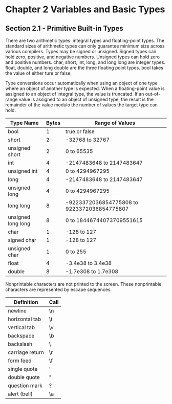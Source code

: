 # Chapter 2 Variables and Basic Types

## Section 2.1 - Primitive Built-in Types

There are two arithmetic types: integral types and floating-point types.  The standard sizes of arithmetic types can only guarantee minimum size across various compilers.  Types may be signed or unsigned.  Signed types can hold zero, positive, and negative numbers.  Unsigned types can hold zero and positive numbers.  char, short, int, long, and long long are integer types.  float, double, and long double are the three floating point types.  bool takes the value of either ture or false.

Type conversions occur automatically when using an object of one type where an object of another type is expected.  When a floating-point value is assigned to an object of integral type, the value is truncated.  If an out-of-range value is assigned to an object of unsigned type, the result is the remainder of the value modulo the number of values the target type can hold.

| Type Name | Bytes | Range of Values
--- | --- | ---
bool | 1 | true or false
short | 2 | -32768 to 32767
unsigned short | 2 | 0 to 65535
int | 4 | -2147483648 to 2147483647
unsigned int | 4 | 0 to 4294967295
long | 4 | -2147483648 to 2147483647
unsigned long | 4 | 0 to 4294967295
long long | 8 | -9223372036854775808 to 9223372036854775807
unsigned long long | 8 | 0 to 18446744073709551615
char | 1 | -128 to 127
signed char | 1 | -128 to 127
unsigned char | 1 | 0 to 255
float | 4 | -3.4e38 to 3.4e38
double | 8 | -1.7e308 to 1.7e308

Nonprintable characters are not printed to the screen.  These nonprintable characters are represented by escape sequences.

| Definition | Call
--- | ---
newline | \n
horizontal tab | \t
vertical tab | \v
backspace | \b
backslash | \\
carriage return | \r
form feed | \f
single quote | \'
double quote | \"
question mark | \?
alert (bell) | \a
